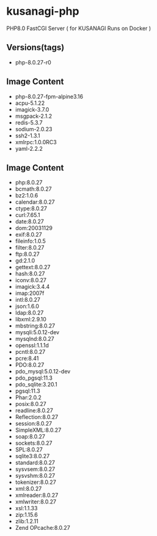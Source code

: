 # kusanagi-php
PHP8.0 FastCGI Server ( for KUSANAGI Runs on Docker )

## Versions(tags)
- php-8.0.27-r0

## Image Content
- php-8.0.27-fpm-alpine3.16
- acpu-5.1.22
- imagick-3.7.0
- msgpack-2.1.2
- redis-5.3.7
- sodium-2.0.23
- ssh2-1.3.1
- xmlrpc:1.0.0RC3
- yaml-2.2.2

## Image Content
- php:8.0.27
- bcmath:8.0.27
- bz2:1.0.6
- calendar:8.0.27
- ctype:8.0.27
- curl:7.65.1
- date:8.0.27
- dom:20031129
- exif:8.0.27
- fileinfo:1.0.5
- filter:8.0.27
- ftp:8.0.27
- gd:2.1.0
- gettext:8.0.27
- hash:8.0.27
- iconv:8.0.27
- imagick:3.4.4
- imap:2007f
- intl:8.0.27
- json:1.6.0
- ldap:8.0.27
- libxml:2.9.10
- mbstring:8.0.27
- mysqli:5.0.12-dev
- mysqlnd:8.0.27
- openssl:1.1.1d
- pcntl:8.0.27
- pcre:8.41
- PDO:8.0.27
- pdo_mysql:5.0.12-dev
- pdo_pgsql:11.3
- pdo_sqlite:3.20.1
- pgsql:11.3
- Phar:2.0.2
- posix:8.0.27
- readline:8.0.27
- Reflection:8.0.27
- session:8.0.27
- SimpleXML:8.0.27
- soap:8.0.27
- sockets:8.0.27
- SPL:8.0.27
- sqlite3:8.0.27
- standard:8.0.27
- sysvsem:8.0.27
- sysvshm:8.0.27
- tokenizer:8.0.27
- xml:8.0.27
- xmlreader:8.0.27
- xmlwriter:8.0.27
- xsl:1.1.33
- zip:1.15.6
- zlib:1.2.11
- Zend OPcache:8.0.27

